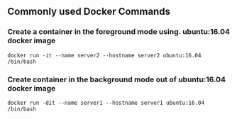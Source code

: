 ## Commonly used Docker Commands

### Create a container in the foreground mode using. ubuntu:16.04 docker image
```
docker run -it --name server2 --hostname server2 ubuntu:16.04 /bin/bash
```

### Create container in the background mode out of ubuntu:16.04 docker image
```
docker run -dit --name server1 --hostname server1 ubuntu:16.04 /bin/bash
```

